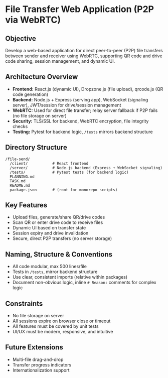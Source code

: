 # File Transfer Web Application (P2P via WebRTC)

## Objective
Develop a web-based application for direct peer-to-peer (P2P) file transfers between sender and receiver using WebRTC, supporting QR code and drive code sharing, session management, and dynamic UI.

## Architecture Overview
- **Frontend:** React.js (dynamic UI), Dropzone.js (file upload), qrcode.js (QR code generation)
- **Backend:** Node.js + Express (serving app), WebSocket (signaling server), JWT/session for drive/session management
- **WebRTC:** Used for direct file transfer; relay server fallback if P2P fails (no file storage on server)
- **Security:** TLS/SSL for backend, WebRTC encryption, file integrity checks
- **Testing:** Pytest for backend logic, `/tests` mirrors backend structure

## Directory Structure
```
/file-send/
  /client/           # React frontend
  /server/           # Node.js backend (Express + WebSocket signaling)
  /tests/            # Pytest tests (for backend logic)
  PLANNING.md
  TASK.md
  README.md
  package.json       # (root for monorepo scripts)
```

## Key Features
- Upload files, generate/share QR/drive codes
- Scan QR or enter drive code to receive files
- Dynamic UI based on transfer state
- Session expiry and drive invalidation
- Secure, direct P2P transfers (no server storage)

## Naming, Structure & Conventions
- All code modular, max 500 lines/file
- Tests in `/tests`, mirror backend structure
- Use clear, consistent imports (relative within packages)
- Document non-obvious logic, inline `# Reason:` comments for complex logic

## Constraints
- No file storage on server
- All sessions expire on browser close or timeout
- All features must be covered by unit tests
- UI/UX must be modern, responsive, and intuitive

## Future Extensions
- Multi-file drag-and-drop
- Transfer progress indicators
- Internationalization support
